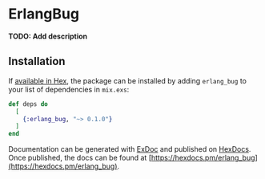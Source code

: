 # ErlangBug

**TODO: Add description**

## Installation

If [available in Hex](https://hex.pm/docs/publish), the package can be installed
by adding `erlang_bug` to your list of dependencies in `mix.exs`:

```elixir
def deps do
  [
    {:erlang_bug, "~> 0.1.0"}
  ]
end
```

Documentation can be generated with [ExDoc](https://github.com/elixir-lang/ex_doc)
and published on [HexDocs](https://hexdocs.pm). Once published, the docs can
be found at [https://hexdocs.pm/erlang_bug](https://hexdocs.pm/erlang_bug).

